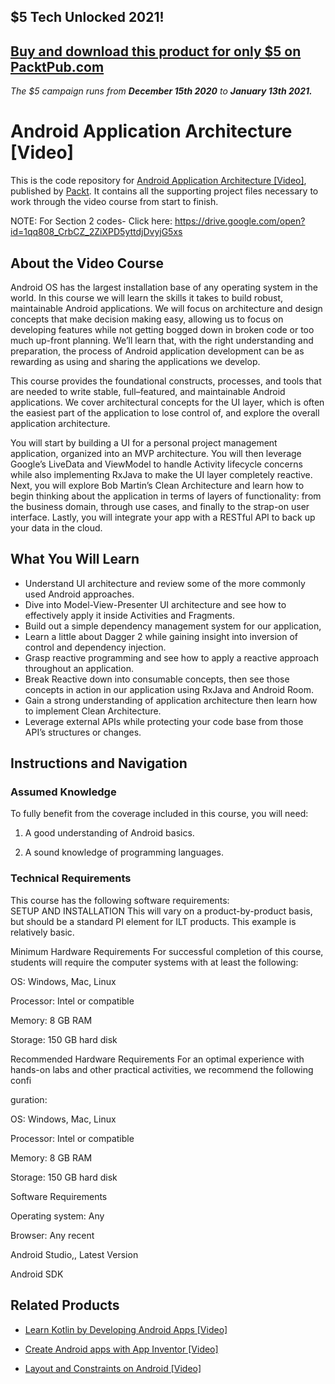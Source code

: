 ## $5 Tech Unlocked 2021!
[Buy and download this product for only $5 on PacktPub.com](https://www.packtpub.com/)
-----
*The $5 campaign         runs from __December 15th 2020__ to __January 13th 2021.__*

# Android Application Architecture [Video]
This is the code repository for [Android Application Architecture [Video]](https://www.packtpub.com/application-development/android-application-architecture-video?utm_source=github&utm_medium=repository&utm_campaign=9781789341935), published by [Packt](https://www.packtpub.com/?utm_source=github). It contains all the supporting project files necessary to work through the video course from start to finish.

NOTE: For Section 2 codes- Click here: https://drive.google.com/open?id=1qq808_CrbCZ_2ZiXPD5yttdjDvyjG5xs
## About the Video Course
Android OS has the largest installation base of any operating system in the world. In this course we will learn the skills it takes to build robust, maintainable Android applications. We will focus on architecture and design concepts that make decision making easy, allowing us to focus on developing features while not getting bogged down in broken code or too much up-front planning. We’ll learn that, with the right understanding and preparation, the process of Android application development can be as rewarding as using and sharing the applications we develop.

This course provides the foundational constructs, processes, and tools that are needed to write stable, full–featured, and maintainable Android applications. We cover architectural concepts for the UI layer, which is often the easiest part of the application to lose control of, and explore the overall application architecture.

You will start by building a UI for a personal project management application, organized into an MVP architecture. You will then leverage Google’s LiveData and ViewModel to handle Activity lifecycle concerns while also implementing RxJava to make the UI layer completely reactive. Next, you will explore Bob Martin’s Clean Architecture and learn how to begin thinking about the application in terms of layers of functionality: from the business domain, through use cases, and finally to the strap-on user interface. Lastly, you will integrate your app with a RESTful API to back up your data in the cloud.

<H2>What You Will Learn</H2>
<DIV class=book-info-will-learn-text>
<UL>
<LI>Understand UI architecture and review some of the more commonly used Android approaches. 
<LI>Dive into Model-View-Presenter UI architecture and see how to effectively apply it inside Activities and Fragments. 
<LI>Build out a simple dependency management system for our application,&nbsp; 
<LI>Learn a little about Dagger 2 while gaining insight into inversion of control and dependency injection. 
<LI>Grasp reactive programming and see how to apply a reactive approach throughout an application.&nbsp; 
<LI>Break Reactive down into consumable concepts, then see those concepts in action in our application using RxJava and Android Room. 
<LI>Gain a strong understanding of application architecture then learn how to implement Clean Architecture. 
<LI>Leverage external APIs while protecting your code base from those API’s structures or changes. </LI></UL></DIV>

## Instructions and Navigation
### Assumed Knowledge
To fully benefit from the coverage included in this course, you will need:<br/>
1. A good understanding of Android basics.

2. A sound knowledge of programming languages.
### Technical Requirements
This course has the following software requirements:<br/>
SETUP AND INSTALLATION
This will vary on a product-by-product basis, but should be a standard PI element for ILT products. This example is relatively basic.

Minimum Hardware Requirements
For successful completion of this course, students will require the computer systems with at least the following:


OS: Windows, Mac, Linux



Processor: Intel or compatible



Memory: 8 GB RAM



Storage: 150 GB hard disk


Recommended Hardware Requirements
For an optimal experience with hands-on labs and other practical activities, we recommend the following confi

guration:


OS: Windows, Mac, Linux



Processor: Intel or compatible



Memory: 8 GB RAM



Storage: 150 GB hard disk


Software Requirements

Operating system: Any



Browser: Any recent



Android Studio,, Latest Version



Android SDK



## Related Products
* [Learn Kotlin by Developing Android Apps [Video]](https://www.packtpub.com/application-development/learn-kotlin-developing-android-apps-video?utm_source=github&utm_medium=repository&utm_campaign=9781788473804)

* [Create Android apps with App Inventor [Video]](https://www.packtpub.com/application-development/create-android-apps-app-inventor-video?utm_source=github&utm_medium=repository&utm_campaign=9781788297844)

* [Layout and Constraints on Android [Video]](https://www.packtpub.com/application-development/layout-and-constraints-android-video?utm_source=github&utm_medium=repository&utm_campaign=9781789809404)

